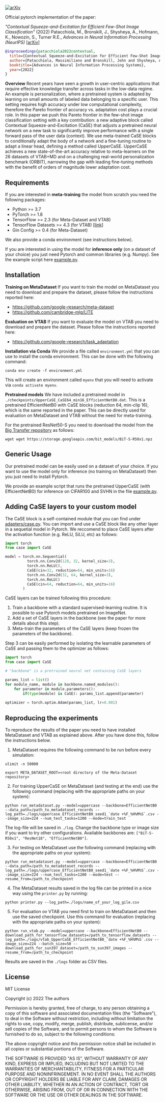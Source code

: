 [![arXiv](https://img.shields.io/badge/arXiv-2112.10751-b31b1b.svg)](https://arxiv.org/abs/2206.09843)

Official pytorch implementation of the paper:

*"Contextual Squeeze-and-Excitation for Efficient Few-Shot Image Classification"* (2022) Patacchiola, M., Bronskill, J., Shysheya, A., Hofmann, K., Nowozin, S., Turner R.E., *Advances in Neural Information Processing (NeurIPS)* [[arXiv]](https://arxiv.org/abs/2206.09843)


```bibtex
@inproceedings{patacchiola2022contextual,
  title={Contextual Squeeze-and-Excitation for Efficient Few-Shot Image Classification},
  author={Patacchiola, Massimiliano and Bronskill, John and Shysheya, Aliaksandra and Hofmann, Katja and Nowozin, Sebastian and Turner, Richard E},
  booktitle={Advances in Neural Information Processing Systems},
  year={2022}
}
```

**Overview** Recent years have seen a growth in user-centric applications that require effective knowledge transfer across tasks in the low-data regime. An example is personalization, where a pretrained system is adapted by learning on small amounts of labeled data belonging to a specific user. This setting requires high accuracy under low computational complexity, therefore the Pareto frontier of accuracy vs. adaptation cost plays a crucial role. In this paper we push this Pareto frontier in the few-shot image classification setting with a key contribution: a new adaptive block called Contextual Squeeze-and-Excitation (CaSE) that adjusts a pretrained neural network on a new task to significantly improve performance with a single forward pass of the user data (context). We use meta-trained CaSE blocks to conditionally adapt the body of a network and a fine-tuning routine to adapt a linear head, defining a method called UpperCaSE. UpperCaSE achieves a new state-of-the-art accuracy relative to meta-learners on the 26 datasets of VTAB+MD and on a challenging real-world personalization benchmark (ORBIT), narrowing the gap with leading fine-tuning methods with the benefit of orders of magnitude lower adaptation cost.


Requirements
------------

If you are interested in **meta-training** the model from scratch you need the following packages:

- Python >= 3.7
- PyTorch >= 1.8
- TensorFlow >= 2.3 (for Meta-Dataset and VTAB)
- TensorFlow Datasets >= 4.3 (for VTAB) [[link](https://www.tensorflow.org/datasets)]
- Gin Config >= 0.4 (for Meta-Dataset)

We also provide a conda environment (see instructions below).

If you are interested in using the model for **inference only** (on a dataset of your choice) you just need Pytorch and common libraries (e.g. Numpy). See the example script here [example.py](./example.py).


Installation
-------------

**Training on MetaDataset** If you want to train the model on MetaDataset you need to download and prepare the dataset, please follow the instructions reported here:

- https://github.com/google-research/meta-dataset
- https://github.com/cambridge-mlg/LITE

**Evaluation on VTAB** If you want to evaluate the model on VTAB you need to download and prepare the dataset. Please follow the instructions reported here:

- https://github.com/google-research/task_adaptation

**Installation via Conda** We provide a file called `environment.yml` that you can use to install the conda environment. This can be done with the following command:

```
conda env create -f environment.yml
```

This will create an environment called `myenv` that you will need to activate via `conda activate myenv`.

**Pretrained models** We have included a pretrained model in `./checkpoints/UpperCaSE_CaSE64_min16_EfficientNetB0.dat`. This is a pretrained EfficientNetB0 with CaSE blocks (reduction 64, min-clip 16), which is the same reported in the paper. This can be directly used for evaluation on MetaDataset and VTAB without the need for meta-training.

For the pretrained ResNet50-S you need to download the model from the [Big Transfer repository](https://github.com/google-research/big_transfer) as follows:

```
wget wget https://storage.googleapis.com/bit_models/BiT-S-R50x1.npz
```


Generic Usage
-------------

Our pretrained model can be easily used on a dataset of your choice. If you want to use the model only for inference (no training on MetaDataset) then you just need to install Pytorch.

We provide an example script that runs the pretrained UpperCaSE (with EfficientNetB0) for inference on CIFAR100 and SVHN in the file [example.py](./example.py).


Adding CaSE layers to your custom model
----------------------------------------

The CaSE block is a self-contained module that you can find under [adapters/case.py](./adapters/case.py). You can import and use a CaSE block like any other layer in a sequetial model in Pytorch. We reccomend to place CaSE layers after the activation function (e.g. ReLU, SiLU, etc) as follows:

```python
import torch
from case import CaSE

model = torch.nn.Sequential(
          torch.nn.Conv2d(128, 32, kernel_size=3),
          torch.nn.ReLU(),
          CaSE(cin=32, reduction=64, min_units=16)
          torch.nn.Conv2d(32, 64, kernel_size=3),
          torch.nn.ReLU()
          CaSE(cin=64, reduction=64, min_units=16)
        )
```

CaSE layers can be trained following this procedure:

1. Train a backbone with a standard supervised-learning routine. It is possible to use Pytorch models pretrained on ImageNet.
2. Add a set of CaSE layers in the backbone (see the paper for more details about this step).
3. Meta-train the parameters of the CaSE layers (keep frozen the parameters of the backbone).

Step 3 can be easily performed by isolating the learnable parameters of CaSE and passing them to the optimizer as follows:

```python
import torch
from case import CaSE

# "backbone" is a pretrained neural net containing CaSE layers

params_list = list()
for module_name, module in backbone.named_modules():
    for parameter in module.parameters():
        if(type(module) is CaSE): params_list.append(parameter)
        
optimizer = torch.optim.Adam(params_list, lr=0.001)
```


Reproducing the experiments
---------------------------

To reproduce the results of the paper you need to have installed MetaDataset and VTAB as explained above. After you have done this, follow the instructions below.

1. MetaDataset requires the following command to be run before every simulation:

```
ulimit -n 50000
```

```
export META_DATASET_ROOT=<root directory of the Meta-Dataset repository>
```

2. For training UpperCaSE on MetaDataset (and testing at the end) use the following command (replacing with the appropriate paths on your system):

```
python run_metadataset.py --model=uppercase --backbone=EfficientNetB0 --data_path=/path_to_metadataset_records --log_path=./logs/uppercase_EfficientNetB0_seed1_`date +%F_%H%M%S`.csv --image_size=224 --num_test_tasks=1200 --mode=train_test
```

The log-file will be saved in `./log`. Change the backbone type or image size if you want to try other configurations. Available backbones are: `["BiT-S-R50x1", "ResNet18", "EfficientNetB0"]`.

3. For testing on MetaDataset use the following command (replacing with the appropriate paths on your system):

```
python run_metadataset.py --model=uppercase --backbone=EfficientNetB0 --data_path=/path_to_metadataset_records --log_path=./logs/uppercase_EfficientNetB0_seed1_`date +%F_%H%M%S`.csv --image_size=224 --num_test_tasks=1200 --mode=test --resume_from=/path_to_checkpoint
```

4. The MetaDataset results saved in the log file can be printed in a nice way using the `printer.py` by running: 

```
python printer.py --log_path=./logs/name_of_your_log_gile.csv
```

5. For evaluation ov VTAB you need first to train on MetaDataset and then use the saved checkpoint. Use this command for evaluation (replacing with the appropriate paths on your system):

```
python run_vtab.py --model=uppercase --backbone=EfficientNetB0 --download_path_for_tensorflow_datasets=/path_to_tensorflow_datasets --log_path=./logs/vtab_UpperCaSE_EfficientNetB0_`date +%F_%H%M%S`.csv --image_size=224 --batch_size=50 --download_path_for_sun397_dataset=/path_to_sun397_images --resume_from=/path_to_checkpoint
```

Results are saved in the `./logs` folder as CSV files.

License
-------

MIT License

Copyright (c) 2022 The authors

Permission is hereby granted, free of charge, to any person obtaining a copy of this software and associated documentation files (the "Software"), to deal in the Software without restriction, including without limitation the rights to use, copy, modify, merge, publish, distribute, sublicense, and/or sell copies of the Software, and to permit persons to whom the Software is furnished to do so, subject to the following conditions:

The above copyright notice and this permission notice shall be included in all copies or substantial portions of the Software.

THE SOFTWARE IS PROVIDED "AS IS", WITHOUT WARRANTY OF ANY KIND, EXPRESS OR IMPLIED, INCLUDING BUT NOT LIMITED TO THE WARRANTIES OF MERCHANTABILITY, FITNESS FOR A PARTICULAR PURPOSE AND NONINFRINGEMENT. IN NO EVENT SHALL THE AUTHORS OR COPYRIGHT HOLDERS BE LIABLE FOR ANY CLAIM, DAMAGES OR OTHER LIABILITY, WHETHER IN AN ACTION OF CONTRACT, TORT OR OTHERWISE, ARISING FROM, OUT OF OR IN CONNECTION WITH THE SOFTWARE OR THE USE OR OTHER DEALINGS IN THE SOFTWARE.

